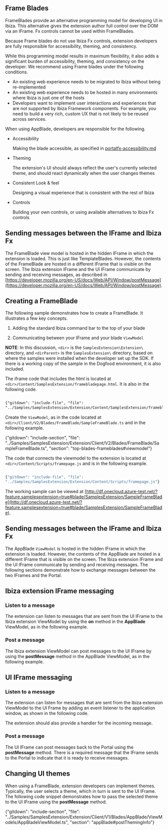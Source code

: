 ## Frame Blades

FrameBlades provide an alternative programming model for developing UI in Ibiza. This alternative gives the extension author full control over the DOM via an IFrame. Fx controls cannot be used within FrameBlades. 

Because Frame blades do not use Ibiza Fx controls, extension developers are fully responsible for accessibility, theming, and consistency.

While this programming model results in maximum flexibility, it  also adds a significant burden of accessibility, theming, and consistency on the developer.   We recommend using Frame blades under the following conditions.

*  An existing web experience needs to be migrated to Ibiza without being re-implemented
*  An existing web experience needs to be hosted in many environments where Ibiza is just one of the hosts
* Developers want to implement user interactions and experiences that are not supported by Ibiza Framework components. For example, you need to build a very rich, custom UX that is not likely to be reused across services.

When using AppBlade, developers are responsible for the following.

* Accessibility

    Making the blade accessible, as specified in [portalfx-accessibility.md](portalfx-accessibility.md)

* Theming

    The extension's UI should always reflect the user's currently selected theme, and should react dynamically when the user changes themes

* Consistent Look & feel

    Designing a visual experience that is consistent with the rest of Ibiza

* Controls

    Building your own controls, or using available alternatives to Ibiza Fx controls

## Sending messages between the IFrame and Ibiza Fx

The FrameBlade view model is hosted in the hidden IFrame in which the extension is loaded. This is just like TemplateBlades. However, the contents of the FrameBlade are hosted in a different IFrame that is visible on the screen. The Ibiza extension IFrame and the UI IFrame communicate by sending and receiving messages, as described in [https://developer.mozilla.org/en-US/docs/Web/API/Window/postMessage](https://developer.mozilla.org/en-US/docs/Web/API/Window/postMessage).

## Creating a FrameBlade

The following sample demonstrates how to create a FrameBlade. It illustrates a few key concepts.

1. Adding the standard Ibiza command bar to the top of your blade

1. Communicating between your IFrame and your blade `ViewModel`

**NOTE**: In this discussion, `<dir>` is the `SamplesExtension\Extension\` directory, and  `<dirParent>`  is the `SamplesExtension\` directory, based on where the samples were installed when the developer set up the SDK. If there is a working copy of the sample in the Dogfood environment, it is also included.

The iframe code that includes the html is located at `<dir>/Content/SamplesExtension/framebladepage.html`.  It is also in the following code.

```html

{"gitdown": "include-file", "file": 
"../Samples/SamplesExtension/Extension/Content/SamplesExtension/framebladepage.html"}

```

Create the `ViewModel`, as in the code located at  `<dir>/Client/V2/Blades/FrameBlade/SampleFrameBlade.ts` and in the following example.

{"gitdown": "include-section", "file": "../Samples/SamplesExtension/Extension/Client/V2/Blades/FrameBlade/SampleFrameBlade.ts", "section": "top-blades-frameblades#viewmodel"}

The code that connects the viewmodel to the extension is located at  `<dir>/Content/Scripts/framepage.js` and is in the following example.

```javascript

{"gitdown": "include-file", "file": 
"../Samples/SamplesExtension/Extension/Content/Scripts/framepage.js"}

```

The working sample can be viewed at [http://df.onecloud.azure-test.net/?feature.samplesextension=true#blade/SamplesExtension/SampleFrameBlade](http://df.onecloud.azure-test.net/?feature.samplesextension=true#blade/SamplesExtension/SampleFrameBlade).

## Sending messages between the IFrame and Ibiza Fx

The AppBlade `ViewModel` is hosted in the hidden IFrame in which the extension is loaded. However, the contents of the AppBlade are hosted in a different IFrame that is visible on the screen. The Ibiza extension IFrame and the UI IFrame communicate by sending and receiving messages. The following sections demonstrate how to exchange messages between the two IFrames and the Portal.

## Ibiza extension IFrame messaging

### Listen to a message

The extension can listen to messages that are sent from the UI IFrame to the Ibiza extension ViewModel by using the **on** method in the **AppBlade** ViewModel, as in the following example.

### Post a message

The Ibiza extension ViewModel can post messages to the UI IFrame by using the **postMessage** method in the AppBlade ViewModel, as in the following example.

## UI IFrame messaging

### Listen to a message

The extension can listen for messages that are sent from the Ibiza extension ViewModel to the UI Frame by adding an event listener to the application window, as shown in the following code.

The extension should also provide a handler for the incoming message. 

### Post a message

The  UI IFrame can post messages back to the Portal using the **postMessage** method. There is a required message that the  IFrame sends to the Portal to indicate that it is ready to receive messages.

## Changing UI themes

When using a FrameBlade, extension developers can implement themes. Typically, the user selects a theme, which in turn is sent to the UI IFrame. The following code snippet demonstrates how to pass the selected theme to the UI IFrame using the **postMessage** method.

{"gitdown": "include-section", "file": "../Samples/SamplesExtension/Extension/Client/V1/Blades/AppBlade/ViewModels/AppBladeViewModel.ts", "section": "appBlade#postThemingInfo"}
